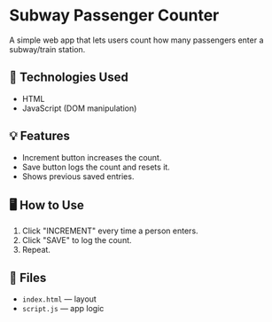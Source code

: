 # Subway Passenger Counter

A simple web app that lets users count how many passengers enter a subway/train station.

## 🔧 Technologies Used
- HTML
- JavaScript (DOM manipulation)

## 💡 Features
- Increment button increases the count.
- Save button logs the count and resets it.
- Shows previous saved entries.

## 🖥️ How to Use
1. Click "INCREMENT" every time a person enters.
2. Click "SAVE" to log the count.
3. Repeat.

## 📁 Files
- `index.html` — layout
- `script.js` — app logic
